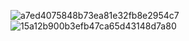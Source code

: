 ![a7ed4075848b73ea81e32fb8e2954c7](https://github.com/user-attachments/assets/c9bb79cc-3b28-4048-a776-ccef894dcdf7)
![15a12b900b3efb47ca65d43148d7a80](https://github.com/user-attachments/assets/3a8890cf-88ca-4c05-ba16-4a492cf0f908)
